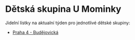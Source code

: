 # Dětská skupina U Mominky

Jidelní lístky na aktualní týden pro jednotlivé dětské skupiny:

- [Praha 4 - Budějovická](/budejovicka/index.html)
